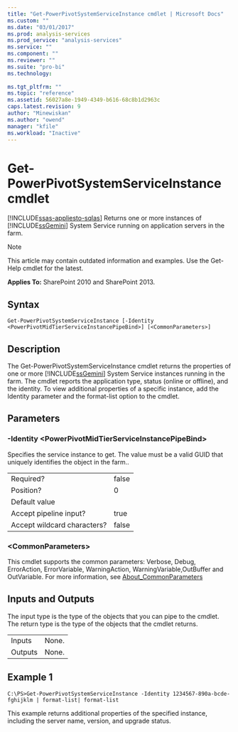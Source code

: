 ```yaml
---
title: "Get-PowerPivotSystemServiceInstance cmdlet | Microsoft Docs"
ms.custom: ""
ms.date: "03/01/2017"
ms.prod: analysis-services
ms.prod_service: "analysis-services"
ms.service: ""
ms.component: ""
ms.reviewer: ""
ms.suite: "pro-bi"
ms.technology: 
  
ms.tgt_pltfrm: ""
ms.topic: "reference"
ms.assetid: 56027a8e-1949-4349-b616-68c8b1d2963c
caps.latest.revision: 9
author: "Minewiskan"
ms.author: "owend"
manager: "kfile"
ms.workload: "Inactive"
---
```

# Get-PowerPivotSystemServiceInstance cmdlet
[!INCLUDE[ssas-appliesto-sqlas](../../includes/ssas-appliesto-sqlas.md)]
  Returns one or more instances of [!INCLUDE[ssGemini](../../includes/ssgemini-md.md)] System Service running on application servers in the farm.  

>[!NOTE] 
>This article may contain outdated information and examples. Use the Get-Help cmdlet for the latest.
  
 **Applies To:** SharePoint 2010 and SharePoint 2013.  
  
## Syntax  
  
```  
Get-PowerPivotSystemServiceInstance [-Identity <PowerPivotMidTierServiceInstancePipeBind>] [<CommonParameters>]  
```  
  
## Description  
 The Get-PowerPivotSystemServiceInstance cmdlet returns the properties of one or more [!INCLUDE[ssGemini](../../includes/ssgemini-md.md)] System Service instances running in the farm. The cmdlet reports the application type, status (online or offline), and the identity. To view additional properties of a specific instance, add the Identity parameter and the format-list option to the cmdlet.  
  
## Parameters  
  
### -Identity \<PowerPivotMidTierServiceInstancePipeBind>  
 Specifies the service instance to get. The value must be a valid GUID that uniquely identifies the object in the farm..  
  
|||  
|-|-|  
|Required?|false|  
|Position?|0|  
|Default value||  
|Accept pipeline input?|true|  
|Accept wildcard characters?|false|  
  
### \<CommonParameters>  
 This cmdlet supports the common parameters: Verbose, Debug, ErrorAction, ErrorVariable, WarningAction, WarningVariable,OutBuffer and OutVariable. For more information, see [About_CommonParameters](http://go.microsoft.com/fwlink/?linkID=227825)  
  
## Inputs and Outputs  
 The input type is the type of the objects that you can pipe to the cmdlet. The return type is the type of the objects that the cmdlet returns.  
  
|||  
|-|-|  
|Inputs|None.|  
|Outputs|None.|  
  
## Example 1  
  
```  
C:\PS>Get-PowerPivotSystemServiceInstance -Identity 1234567-890a-bcde-fghijklm | format-list| format-list  
```  
  
 This example returns additional properties of the specified instance, including the server name, version, and upgrade status.  
  
  
